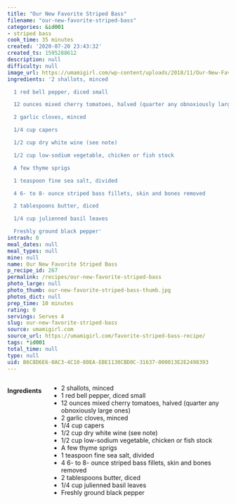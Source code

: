 ```yaml
---
title: "Our New Favorite Striped Bass"
filename: "our-new-favorite-striped-bass"
categories: &id001
- striped bass
cook_time: 35 minutes
created: '2020-07-20 23:43:32'
created_ts: 1595288612
description: null
difficulty: null
image_url: https://umamigirl.com/wp-content/uploads/2018/11/Our-New-Favorite-Striped-Bass-Recipe-780-Umami-Girl-2-735x1110.jpg
ingredients: '2 shallots, minced

  1 red bell pepper, diced small

  12 ounces mixed cherry tomatoes, halved (quarter any obnoxiously large ones)

  2 garlic cloves, minced

  1/4 cup capers

  1/2 cup dry white wine (see note)

  1/2 cup low-sodium vegetable, chicken or fish stock

  A few thyme sprigs

  1 teaspoon fine sea salt, divided

  4 6- to 8- ounce striped bass fillets, skin and bones removed

  2 tablespoons butter, diced

  1/4 cup julienned basil leaves

  Freshly ground black pepper'
intrash: 0
meal_dates: null
meal_types: null
mine: null
name: Our New Favorite Striped Bass
p_recipe_id: 267
permalink: /recipes/our-new-favorite-striped-bass
photo_large: null
photo_thumb: our-new-favorite-striped-bass-thumb.jpg
photos_dict: null
prep_time: 10 minutes
rating: 0
servings: Serves 4
slug: our-new-favorite-striped-bass
source: umamigirl.com
source_url: https://umamigirl.com/favorite-striped-bass-recipe/
tags: *id001
total_time: null
type: null
uid: B6C8D6E6-0AC3-4C10-80EA-EBE1130CBD0C-31637-000013E2E2498393
---
```

<div class="large-8 medium-7 columns" id="writeup">	</div><!-- #writeup -->
</div><!-- #row-one -->
<div class="row" id="row-two">	<div class="medium-4 small-5 columns" id="ingredients"><h4>Ingredients</h4><div class="box box-ingredients content"><ul>
<li>2 shallots, minced</li>
<li>1 red bell pepper, diced small</li>
<li>12 ounces mixed cherry tomatoes, halved (quarter any obnoxiously large ones)</li>
<li>2 garlic cloves, minced</li>
<li>1/4 cup capers</li>
<li>1/2 cup dry white wine (see note)</li>
<li>1/2 cup low-sodium vegetable, chicken or fish stock</li>
<li>A few thyme sprigs</li>
<li>1 teaspoon fine sea salt, divided</li>
<li>4 6- to 8- ounce striped bass fillets, skin and bones removed</li>
<li>2 tablespoons butter, diced</li>
<li>1/4 cup julienned basil leaves</li>
<li>Freshly ground black pepper</li>
</ul>
</div>	</div>	<div class="medium-6 small-7 columns" id="directions">	</div>